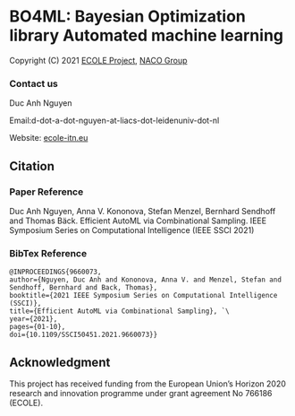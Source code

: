 # BO4ML: Bayesian Optimization library Automated machine learning 

Copyright (C) 2021 [ECOLE Project](https://ecole-itn.eu/), [NACO Group](https://naco.liacs.nl/)

### Contact us

Duc Anh Nguyen

Email:d-dot-a-dot-nguyen-at-liacs-dot-leidenuniv-dot-nl

Website: [ecole-itn.eu](https://ecole-itn.eu/)

## Citation
### Paper Reference

Duc Anh Nguyen, Anna V. Kononova, Stefan Menzel, Bernhard Sendhoff and Thomas Bäck. Efficient AutoML via Combinational Sampling. IEEE Symposium Series on Computational Intelligence (IEEE SSCI 2021)

### BibTex Reference
    @INPROCEEDINGS{9660073,
    author={Nguyen, Duc Anh and Kononova, Anna V. and Menzel, Stefan and Sendhoff, Bernhard and Back, Thomas},
    booktitle={2021 IEEE Symposium Series on Computational Intelligence (SSCI)},
    title={Efficient AutoML via Combinational Sampling}, `\
    year={2021},
    pages={01-10},
    doi={10.1109/SSCI50451.2021.9660073}}
  
## Acknowledgment

This project has received funding from the European Union’s Horizon 2020 research and innovation programme under grant agreement No 766186 (ECOLE).
